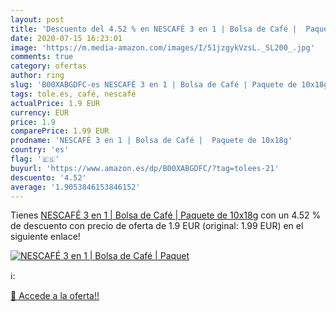 ```yaml
---
layout: post
title: 'Descuento del 4.52 % en NESCAFÉ 3 en 1 | Bolsa de Café |  Paquet'
date: 2020-07-15 16:23:01
image: 'https://m.media-amazon.com/images/I/51jzgykVzsL._SL200_.jpg'
comments: true
category: ofertas
author: ring
slug: 'B00XABGDFC-es NESCAFÉ 3 en 1 | Bolsa de Café | Paquete de 10x18g'
tags: tole.es, café, nescafé
actualPrice: 1.9 EUR
currency: EUR
price: 1.9
comparePrice: 1.99 EUR
prodname: 'NESCAFÉ 3 en 1 | Bolsa de Café |  Paquete de 10x18g'
country: 'es'
flag: '🇪🇸'
buyurl: 'https://www.amazon.es/dp/B00XABGDFC/?tag=tolees-21'
descuento: '4.52'
average: '1.9053846153846152'
---
```


Tienes [NESCAFÉ 3 en 1 | Bolsa de Café |  Paquete de 10x18g](https://www.amazon.es/dp/B00XABGDFC/?tag=tolees-21) con un 4.52 % de descuento con precio de oferta de 1.9 EUR (original: 1.99 EUR) en el siguiente enlace!

[![NESCAFÉ 3 en 1 | Bolsa de Café |  Paquet](https://m.media-amazon.com/images/I/51jzgykVzsL._SL200_.jpg)](https://www.amazon.es/dp/B00XABGDFC/?tag=tolees-21)

ℹ️:


[🛒 Accede a la oferta!!](https://www.amazon.es/dp/B00XABGDFC/?tag=tolees-21)
